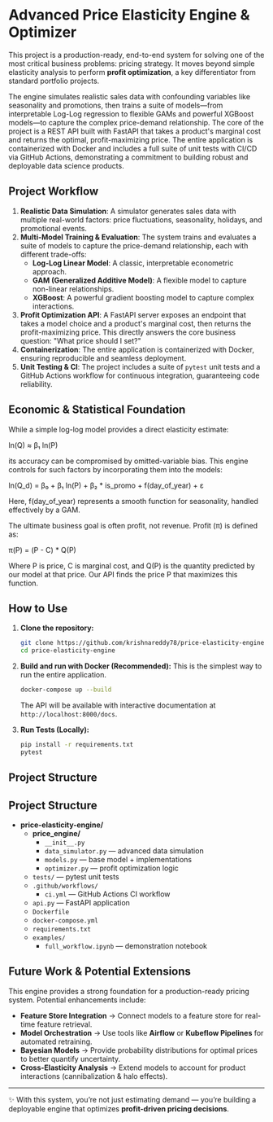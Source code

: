 # Advanced Price Elasticity Engine & Optimizer

This project is a production-ready, end-to-end system for solving one of the most critical business problems: pricing strategy. It moves beyond simple elasticity analysis to perform **profit optimization**, a key differentiator from standard portfolio projects.

The engine simulates realistic sales data with confounding variables like seasonality and promotions, then trains a suite of models—from interpretable Log-Log regression to flexible GAMs and powerful XGBoost models—to capture the complex price-demand relationship. The core of the project is a REST API built with FastAPI that takes a product's marginal cost and returns the optimal, profit-maximizing price. The entire application is containerized with Docker and includes a full suite of unit tests with CI/CD via GitHub Actions, demonstrating a commitment to building robust and deployable data science products.

## Project Workflow

1.  **Realistic Data Simulation**: A simulator generates sales data with multiple real-world factors: price fluctuations, seasonality, holidays, and promotional events.
2.  **Multi-Model Training & Evaluation**: The system trains and evaluates a suite of models to capture the price-demand relationship, each with different trade-offs:
    * **Log-Log Linear Model**: A classic, interpretable econometric approach.
    * **GAM (Generalized Additive Model)**: A flexible model to capture non-linear relationships.
    * **XGBoost**: A powerful gradient boosting model to capture complex interactions.
3.  **Profit Optimization API**: A FastAPI server exposes an endpoint that takes a model choice and a product's marginal cost, then returns the profit-maximizing price. This directly answers the core business question: "What price should I set?"
4.  **Containerization**: The entire application is containerized with Docker, ensuring reproducible and seamless deployment.
5.  **Unit Testing & CI**: The project includes a suite of `pytest` unit tests and a GitHub Actions workflow for continuous integration, guaranteeing code reliability.

## Economic & Statistical Foundation

While a simple log-log model provides a direct elasticity estimate:

ln(Q) ≈ β₁ ln(P)

its accuracy can be compromised by omitted-variable bias. This engine controls for such factors by incorporating them into the models:

ln(Q_d) = β₀ + β₁ ln(P) + β₂ * is_promo + f(day_of_year) + ε

Here, f(day_of_year) represents a smooth function for seasonality, handled effectively by a GAM.

The ultimate business goal is often profit, not revenue. Profit (π) is defined as:

π(P) = (P - C) * Q(P)

Where P is price, C is marginal cost, and Q(P) is the quantity predicted by our model at that price. Our API finds the price P that maximizes this function.

## How to Use

1.  **Clone the repository:**
    ```bash
    git clone https://github.com/krishnareddy78/price-elasticity-engine.git
    cd price-elasticity-engine
    ```

2.  **Build and run with Docker (Recommended):**
    This is the simplest way to run the entire application.
    ```bash
    docker-compose up --build
    ```
    The API will be available with interactive documentation at `http://localhost:8000/docs`.

3.  **Run Tests (Locally):**
    ```bash
    pip install -r requirements.txt
    pytest
    ```

## Project Structure
## Project Structure

- **price-elasticity-engine/**
  - **price_engine/**
    - `__init__.py`
    - `data_simulator.py` — advanced data simulation
    - `models.py` — base model + implementations
    - `optimizer.py` — profit optimization logic
  - `tests/` — pytest unit tests
  - `.github/workflows/`
    - `ci.yml` — GitHub Actions CI workflow
  - `api.py` — FastAPI application
  - `Dockerfile`
  - `docker-compose.yml`
  - `requirements.txt`
  - `examples/`
    - `full_workflow.ipynb` — demonstration notebook


## Future Work & Potential Extensions

This engine provides a strong foundation for a production-ready pricing system. Potential enhancements include:

- **Feature Store Integration** → Connect models to a feature store for real-time feature retrieval.  
- **Model Orchestration** → Use tools like **Airflow** or **Kubeflow Pipelines** for automated retraining.  
- **Bayesian Models** → Provide probability distributions for optimal prices to better quantify uncertainty.  
- **Cross-Elasticity Analysis** → Extend models to account for product interactions (cannibalization & halo effects).  

---

✨ With this system, you’re not just estimating demand — you’re building a deployable engine that optimizes **profit-driven pricing decisions**.
